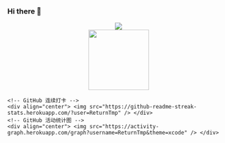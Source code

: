 ### Hi there 👋


<!DOCTYPE html>
<html lang="en">
<head>
    <meta charset="UTF-8">
    <meta http-equiv="X-UA-Compatible" content="IE=edge">
    <meta name="viewport" content="width=device-width, initial-scale=1.0">
</head>
<body>
    <!-- GitHub 访客徽章 -->
    <!-- <div align="center"> <img src="https://visitor-badge.glitch.me/badge?page_id=ReturnTmp" /> </div> -->
    <!-- GitHub 信息统计 -->
    <div align="center"> <img src="https://metrics.lecoq.io/ReturnTmp?template=classic&config.timezone=Asia%2FShanghai"> </div>
    <!-- GitHub 统计卡片 -->
    <div align="center"> 
        <img height="137px" src="https://github-readme-stats.vercel.app/api?username=ReturnTmp&hide_title=true&hide_border=true&show_icons=trueline_height=21&text_color=000&icon_color=000&bg_color=0,ea6161,ffc64d,fffc4d,52fa5a&theme=graywhite" /> 
    </div>
   
    <!-- GitHub 连续打卡 -->
    <div align="center"> <img src="https://github-readme-streak-stats.herokuapp.com/?user=ReturnTmp" /> </div> 
    <!-- GitHub 活动统计图 -->
    <div align="center"> <img src="https://activity-graph.herokuapp.com/graph?username=ReturnTmp&theme=xcode" /> </div>

</body>
</html>

